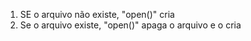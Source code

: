 <ol>
<li>SE o arquivo não existe, "open()" cria</li>

<li>Se o arquivo existe, "open()" apaga o arquivo e o cria</li>
</ol>
